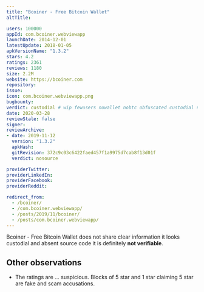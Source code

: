 ```yaml
---
title: "Bcoiner - Free Bitcoin Wallet"
altTitle: 

users: 100000
appId: com.bcoiner.webviewapp
launchDate: 2014-12-01
latestUpdate: 2018-01-05
apkVersionName: "1.3.2"
stars: 4.2
ratings: 2361
reviews: 1180
size: 2.2M
website: https://bcoiner.com
repository: 
issue: 
icon: com.bcoiner.webviewapp.png
bugbounty: 
verdict: custodial # wip fewusers nowallet nobtc obfuscated custodial nosource nonverifiable reproducible bounty defunct
date: 2020-03-28
reviewStale: false
signer: 
reviewArchive:
- date: 2019-11-12
  version: "1.3.2"
  apkHash: 
  gitRevision: 372c9c03c6422faed457f1a9975d7cab8f13d01f
  verdict: nosource

providerTwitter: 
providerLinkedIn: 
providerFacebook: 
providerReddit: 

redirect_from:
  - /bcoiner/
  - /com.bcoiner.webviewapp/
  - /posts/2019/11/bcoiner/
  - /posts/com.bcoiner.webviewapp/
---
```



Bcoiner - Free Bitcoin Wallet
does not share clear information it looks custodial and absent source code it is
definitely **not verifiable**.

Other observations
------------------

* The ratings are ... suspicious. Blocks of 5 star and 1 star claiming 5 star
  are fake and scam accusations.
